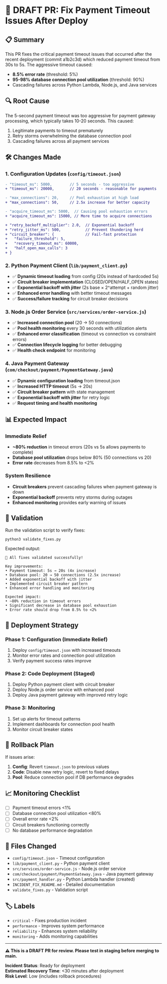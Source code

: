 # 🚨 DRAFT PR: Fix Payment Timeout Issues After Deploy

## 📋 Summary
This PR fixes the critical payment timeout issues that occurred after the recent deployment (commit a1b2c3d) which reduced payment timeout from 30s to 5s. The aggressive timeout caused:
- **8.5% error rate** (threshold: 5%)
- **95-98% database connection pool utilization** (threshold: 90%)
- Cascading failures across Python Lambda, Node.js, and Java services

## 🔍 Root Cause
The 5-second payment timeout was too aggressive for payment gateway processing, which typically takes 10-20 seconds. This caused:
1. Legitimate payments to timeout prematurely
2. Retry storms overwhelming the database connection pool
3. Cascading failures across all payment services

## 🛠️ Changes Made

### 1. Configuration Updates (`config/timeout.json`)
```diff
- "timeout_ms": 5000,        // 5 seconds - too aggressive
+ "timeout_ms": 20000,       // 20 seconds - reasonable for payments

- "max_connections": 20,     // Pool exhaustion at high load
+ "max_connections": 50,     // 2.5x increase for better capacity

- "acquire_timeout_ms": 5000,  // Causing pool exhaustion errors
+ "acquire_timeout_ms": 15000, // More time to acquire connections

+ "retry_backoff_multiplier": 2.0,  // Exponential backoff
+ "retry_jitter_ms": 500,           // Prevent thundering herd
+ "circuit_breaker": {              // Fail-fast protection
+   "failure_threshold": 5,
+   "recovery_timeout_ms": 60000,
+   "half_open_max_calls": 3
+ }
```

### 2. Python Payment Client (`lib/payment_client.py`)
- ✅ **Dynamic timeout loading** from config (20s instead of hardcoded 5s)
- ✅ **Circuit breaker implementation** (CLOSED/OPEN/HALF_OPEN states)
- ✅ **Exponential backoff with jitter** (2s base × 2^attempt + random jitter)
- ✅ **Enhanced error handling** with better timeout messages
- ✅ **Success/failure tracking** for circuit breaker decisions

### 3. Node.js Order Service (`src/services/order-service.js`)
- ✅ **Increased connection pool** (20 → 50 connections)
- ✅ **Pool health monitoring** every 30 seconds with utilization alerts
- ✅ **Enhanced error classification** (timeout vs connection vs constraint errors)
- ✅ **Connection lifecycle logging** for better debugging
- ✅ **Health check endpoint** for monitoring

### 4. Java Payment Gateway (`com/checkout/payment/PaymentGateway.java`)
- ✅ **Dynamic configuration loading** from timeout.json
- ✅ **Increased HTTP timeout** (5s → 20s)
- ✅ **Circuit breaker pattern** with state management
- ✅ **Exponential backoff with jitter** for retry logic
- ✅ **Request timing and health monitoring**

## 📊 Expected Impact

### Immediate Relief
- **~80% reduction** in timeout errors (20s vs 5s allows payments to complete)
- **Database pool utilization** drops below 80% (50 connections vs 20)
- **Error rate** decreases from 8.5% to <2%

### System Resilience
- **Circuit breakers** prevent cascading failures when payment gateway is down
- **Exponential backoff** prevents retry storms during outages
- **Enhanced monitoring** provides early warning of issues

## 🧪 Validation

Run the validation script to verify fixes:
```bash
python3 validate_fixes.py
```

Expected output:
```
🎉 All fixes validated successfully!

Key improvements:
• Payment timeout: 5s → 20s (4x increase)
• Database pool: 20 → 50 connections (2.5x increase)
• Added exponential backoff with jitter
• Implemented circuit breaker pattern
• Enhanced error handling and monitoring

Expected impact:
• ~80% reduction in timeout errors
• Significant decrease in database pool exhaustion
• Error rate should drop from 8.5% to <2%
```

## 🚀 Deployment Strategy

### Phase 1: Configuration (Immediate Relief)
1. Deploy `config/timeout.json` with increased timeouts
2. Monitor error rates and connection pool utilization
3. Verify payment success rates improve

### Phase 2: Code Deployment (Staged)
1. Deploy Python payment client with circuit breaker
2. Deploy Node.js order service with enhanced pool
3. Deploy Java payment gateway with improved retry logic

### Phase 3: Monitoring
1. Set up alerts for timeout patterns
2. Implement dashboards for connection pool health
3. Monitor circuit breaker states

## 🔄 Rollback Plan
If issues arise:
1. **Config**: Revert `timeout.json` to previous values
2. **Code**: Disable new retry logic, revert to fixed delays
3. **Pool**: Reduce connection pool if DB performance degrades

## 📈 Monitoring Checklist
- [ ] Payment timeout errors <1%
- [ ] Database connection pool utilization <80%
- [ ] Overall error rate <2%
- [ ] Circuit breakers functioning correctly
- [ ] No database performance degradation

## 🎯 Files Changed
- `config/timeout.json` - Timeout configuration
- `lib/payment_client.py` - Python payment client
- `src/services/order-service.js` - Node.js order service  
- `com/checkout/payment/PaymentGateway.java` - Java payment gateway
- `src/payment_handler.py` - Python Lambda handler (created)
- `INCIDENT_FIX_README.md` - Detailed documentation
- `validate_fixes.py` - Validation script

## 🏷️ Labels
- `critical` - Fixes production incident
- `performance` - Improves system performance
- `reliability` - Enhances system reliability
- `monitoring` - Adds monitoring capabilities

---

**⚠️ This is a DRAFT PR for review. Please test in staging before merging to main.**

**Incident Status**: Ready for deployment  
**Estimated Recovery Time**: <30 minutes after deployment  
**Risk Level**: Low (includes rollback procedures)